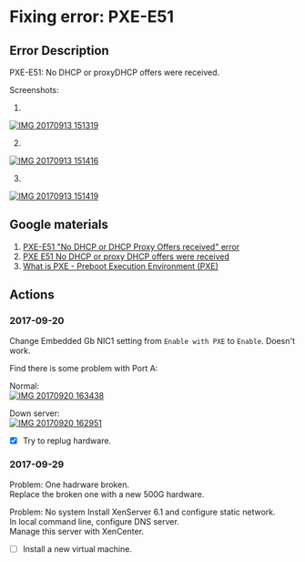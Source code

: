 # Fixing error: PXE-E51

## Error Description

PXE-E51: No DHCP or proxyDHCP offers were received.

Screenshots:

1.
<a href="https://ibb.co/eOUNoa"><img src="https://thumb.ibb.co/eOUNoa/IMG_20170913_151319.jpg" alt="IMG 20170913 151319" border="0" /></a>

2.
<a href="https://ibb.co/dH8tuF"><img src="https://thumb.ibb.co/dH8tuF/IMG_20170913_151416.jpg" alt="IMG 20170913 151416" border="0" /></a>

3.
<a href="https://ibb.co/ng9cMv"><img src="https://thumb.ibb.co/ng9cMv/IMG_20170913_151419.jpg" alt="IMG 20170913 151419" border="0" /></a>

## Google materials

1. [PXE-E51 "No DHCP or DHCP Proxy Offers received" error](https://community.saas.hpe.com/t5/ProLiant-Deployment-and/PXE-E51-quot-No-DHCP-or-DHCP-Proxy-Offers-received-quot-error/td-p/835177)
1. [PXE E51 No DHCP or proxy DHCP offers were received](https://support.symantec.com/en_US/article.TECH12323.html)
1. [What is PXE - Preboot Execution Environment (PXE)](http://searchnetworking.techtarget.com/definition/Preboot-Execution-Environment)

## Actions

### 2017-09-20

Change Embedded Gb NIC1 setting from `Enable with PXE` to `Enable`. Doesn't work.

Find there is some problem with Port A:

Normal:<br>
<a href="https://ibb.co/eQqCDk"><img src="https://thumb.ibb.co/eQqCDk/IMG_20170920_163438.jpg" alt="IMG 20170920 163438" border="0" /></a>

Down server:<br>
<a href="https://ibb.co/g4b8m5"><img src="https://thumb.ibb.co/g4b8m5/IMG_20170920_162951.jpg" alt="IMG 20170920 162951" border="0" /></a>

- [x] Try to replug hardware.

### 2017-09-29

Problem: One hadrware broken.<br>
Replace the broken one with a new 500G hardware.

Problem: No system
Install XenServer 6.1 and configure static network.<br>
In local command line, configure DNS server.<br>
Manage this server with XenCenter.

- [ ] Install a new virtual machine. 
